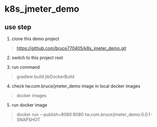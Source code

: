 # k8s_jmeter_demo

## use step 
1. clone this demo project
> https://github.com/bruce770405/k8s_jmeter_demo.git

2. switch to this project root

3. run command
> gradlew build jibDockerBuild

4. check tw.com.bruce/jmeter_demo image in local docker images
> docker images

5. run docker image
> docker run --publish=8080:8080 tw.com.bruce/jmeter_demo:0.0.1-SNAPSHOT
